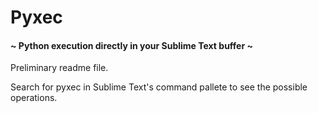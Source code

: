 # Pyxec
#### ~ Python execution directly in your Sublime Text buffer ~

Preliminary readme file.

Search for pyxec in Sublime Text's command pallete to see the possible operations.
